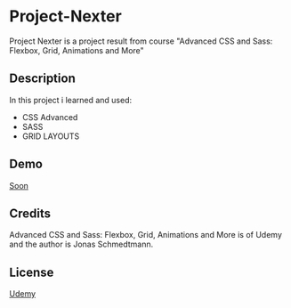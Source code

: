 # Project-Nexter

Project Nexter is a project result from course "Advanced CSS and Sass: Flexbox, Grid, Animations and More"

## Description

In this project i learned and used:

* CSS Advanced
* SASS
* GRID LAYOUTS

## Demo

[Soon](#)
## Credits

Advanced CSS and Sass: Flexbox, Grid, Animations and More is of Udemy and the author is Jonas Schmedtmann.

## License

[Udemy](https://www.udemy.com/course/advanced-css-and-sass/?couponCode=ST22MT240325G1)
